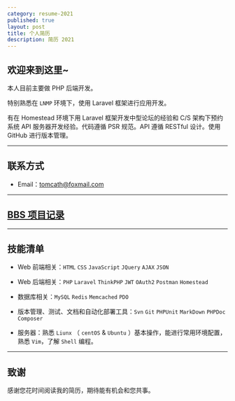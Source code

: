 ```yaml
---
category: resume-2021
published: true
layout: post
title: 个人简历
description: 简历 2021
---
```


## 欢迎来到这里~

本人目前主要做 PHP 后端开发。

特别熟悉在 `LNMP` 环境下，使用 Laravel 框架进行应用开发。

有在 Homestead 环境下用 Laravel 框架开发中型论坛的经验和 C/S 架构下预约系统 API 服务器开发经验。代码遵循 PSR 规范。API 遵循 RESTful 设计。使用 GitHub 进行版本管理。

---
## 联系方式

- Email：tomcath@foxmail.com

---

## [BBS 项目记录](https://github.com/Catname/Catname.github.io/BBS-note-2020)

---
## 技能清单

- Web 前端相关：`HTML` `CSS` `JavaScript` `JQuery` `AJAX` `JSON`

- Web 后端相关：`PHP` `Laravel` `ThinkPHP` `JWT` `OAuth2` `Postman` `Homestead`

- 数据库相关：`MySQL` `Redis` `Memcached` `PDO`

- 版本管理、测试、文档和自动化部署工具：`Svn` `Git` `PHPUnit` `MarkDown` `PHPDoc` `Composer`

- 服务器：熟悉 `Liunx` （ `centOS` & `Ubuntu` ）基本操作，能进行常用环境配置，熟悉 `Vim`，了解 `Shell` 编程。

---

## 致谢
感谢您花时间阅读我的简历，期待能有机会和您共事。
